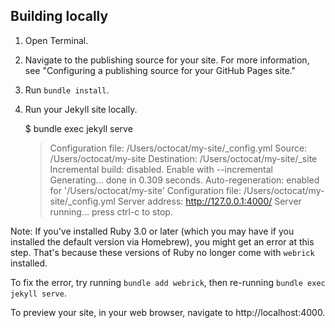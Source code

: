 ## Building locally

1. Open Terminal.

2. Navigate to the publishing source for your site. For more
   information, see "Configuring a publishing source for your GitHub
   Pages site."

3. Run `bundle install`.

4. Run your Jekyll site locally.

    $ bundle exec jekyll serve
    > Configuration file: /Users/octocat/my-site/_config.yml
    >            Source: /Users/octocat/my-site
    >       Destination: /Users/octocat/my-site/_site
    > Incremental build: disabled. Enable with --incremental
    >      Generating...
    >                    done in 0.309 seconds.
    > Auto-regeneration: enabled for '/Users/octocat/my-site'
    > Configuration file: /Users/octocat/my-site/_config.yml
    >    Server address: http://127.0.0.1:4000/
    >  Server running... press ctrl-c to stop.

Note: If you've installed Ruby 3.0 or later (which you may have if you
installed the default version via Homebrew), you might get an error at
this step. That's because these versions of Ruby no longer come with
`webrick` installed.

To fix the error, try running `bundle add webrick`, then re-running
`bundle exec jekyll serve`.

To preview your site, in your web browser, navigate to http://localhost:4000.
